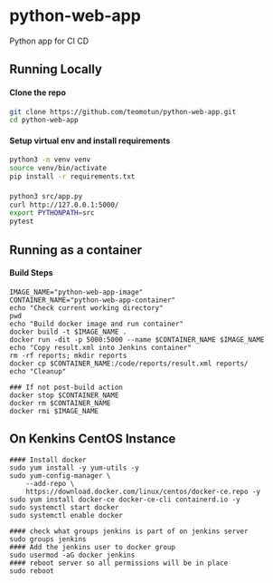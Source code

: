 # python-web-app
Python app for CI CD




## Running Locally
#### Clone the repo 
```sh
git clone https://github.com/teomotun/python-web-app.git
cd python-web-app
```


#### Setup virtual env and install requirements
```sh    
python3 -m venv venv
source venv/bin/activate
pip install -r requirements.txt

```


#### 
```sh
python3 src/app.py 
curl http://127.0.0.1:5000/ 
export PYTHONPATH=src
pytest
```

## Running as a container
#### Build Steps
```
IMAGE_NAME="python-web-app-image"
CONTAINER_NAME="python-web-app-container"
echo "Check current working directory"
pwd
echo "Build docker image and run container"
docker build -t $IMAGE_NAME .
docker run -dit -p 5000:5000 --name $CONTAINER_NAME $IMAGE_NAME
echo "Copy result.xml into Jenkins container"
rm -rf reports; mkdir reports
docker cp $CONTAINER_NAME:/code/reports/result.xml reports/
echo "Cleanup"

### If not post-build action
docker stop $CONTAINER_NAME
docker rm $CONTAINER_NAME
docker rmi $IMAGE_NAME
```


## On Kenkins CentOS Instance
```
#### Install docker
sudo yum install -y yum-utils -y
sudo yum-config-manager \
    --add-repo \
    https://download.docker.com/linux/centos/docker-ce.repo -y
sudo yum install docker-ce docker-ce-cli containerd.io -y
sudo systemctl start docker
sudo systemctl enable docker

#### check what groups jenkins is part of on jenkins server
sudo groups jenkins
#### Add the jenkins user to docker group
sudo usermod -aG docker jenkins 
#### reboot server so all permissions will be in place
sudo reboot
```
